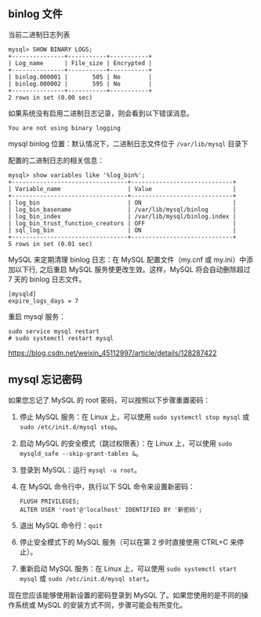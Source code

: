 ## binlog 文件

当前二进制日志列表

```mysql
mysql> SHOW BINARY LOGS;
+---------------+-----------+-----------+
| Log_name      | File_size | Encrypted |
+---------------+-----------+-----------+
| binlog.000001 |       505 | No        |
| binlog.000002 |       595 | No        |
+---------------+-----------+-----------+
2 rows in set (0.00 sec)
```

如果系统没有启用二进制日志记录，则会看到以下错误消息。

```mysql
You are not using binary logging
```

mysql binlog 位置：默认情况下，二进制日志文件位于 `/var/lib/mysql` 目录下

配置的二进制日志的相关信息：

```mysql
mysql> show variables like '%log_bin%';
+---------------------------------+-----------------------------+
| Variable_name                   | Value                       |
+---------------------------------+-----------------------------+
| log_bin                         | ON                          |
| log_bin_basename                | /var/lib/mysql/binlog       |
| log_bin_index                   | /var/lib/mysql/binlog.index |
| log_bin_trust_function_creators | OFF                         |
| sql_log_bin                     | ON                          |
+---------------------------------+-----------------------------+
5 rows in set (0.01 sec)
```


MySQL 来定期清理 binlog 日志：在 MySQL 配置文件（my.cnf 或 my.ini）中添加以下行, 之后重启 MySQL 服务使更改生效。这样，MySQL 将会自动删除超过 7 天的 binlog 日志文件。

```text
[mysqld]
expire_logs_days = 7
```

重启 mysql 服务：

```shell
sudo service mysql restart
# sudo systemctl restart mysql
```

https://blog.csdn.net/weixin_45112997/article/details/128287422  



## mysql 忘记密码

如果您忘记了 MySQL 的 root 密码，可以按照以下步骤重置密码：

1. 停止 MySQL 服务：在 Linux 上，可以使用 `sudo systemctl stop mysql` 或 `sudo /etc/init.d/mysql stop`。

2. 启动 MySQL 的安全模式（跳过权限表）：在 Linux 上，可以使用 `sudo mysqld_safe --skip-grant-tables &`。

3. 登录到 MySQL：运行 `mysql -u root`。

4. 在 MySQL 命令行中，执行以下 SQL 命令来设置新密码：

   ```mysql
   FLUSH PRIVILEGES;
   ALTER USER 'root'@'localhost' IDENTIFIED BY '新密码';
   ```

5. 退出 MySQL 命令行：`quit`
6. 停止安全模式下的 MySQL 服务（可以在第 2 步时直接使用 CTRL+C 来停止）。
7. 重新启动 MySQL 服务：在 Linux 上，可以使用 `sudo systemctl start mysql` 或 `sudo /etc/init.d/mysql start`。

现在您应该能够使用新设置的密码登录到 MySQL 了。如果您使用的是不同的操作系统或 MySQL 的安装方式不同，步骤可能会有所变化。

